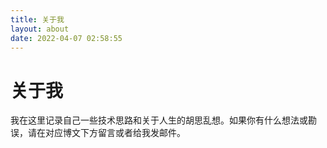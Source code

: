 ```yaml
---
title: 关于我
layout: about
date: 2022-04-07 02:58:55
---
```


# 关于我  
我在这里记录自己一些技术思路和关于人生的胡思乱想。如果你有什么想法或勘误，请在对应博文下方留言或者给我发邮件。
